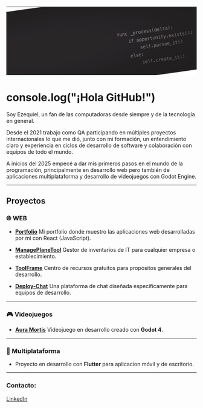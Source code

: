 ![LinkedinProfile](images/InProfile.png)

# console.log("¡Hola GitHub!") 
Soy Ezequiel, un fan de las computadoras desde siempre y de la tecnología en general.

Desde el 2021 trabajo como QA participando en múltiples proyectos internacionales lo que me dió, junto con mi formación, un entendimiento claro y experiencia en ciclos de desarrollo de software y colaboración con equipos de todo el mundo.

A inicios del 2025 empecé a dar mis primeros pasos en el mundo de la programación, principalmente en desarrollo web pero también de aplicaciones multiplataforma y desarrollo de videojuegos con Godot Engine.

---

## Proyectos
### 🌐 WEB
- **[Portfolio](https://ezecoeli.github.io/React-Portfolio/)**
  Mi portfolio donde muestro las aplicaciones web desarrolladas por mi con React (JavaScript).

- **[ManagePlaneTool](https://github.com/ezecoeli/ManagerPlaneTool/)**
  Gestor de inventarios de IT para cualquier empresa o establecimiento.

- **[ToolFrame](https://github.com/ezecoeli/ToolFrame/)**
  Centro de recursos gratuitos para propósitos generales del desarrollo.

- **[Deploy-Chat](https://github.com/ezecoeli/Deploy-Chat/)**
  Una plataforma de chat diseñada específicamente para equipos de desarrollo.

---

### 🎮 Videojuegos
- **[Aura Mortis](https://github.com/ezecoeli/Aura-Mortis)**
  Videojuego en desarrollo creado con **Godot 4**.  

---

### 📱 Multiplataforma
- Proyecto en desarrollo con **Flutter** para aplicacion móvil y de escritorio.

---

### **Contacto:**  
[LinkedIn](https://www.linkedin.com/in/ezequiel-coeli-softwareqadev/) 
